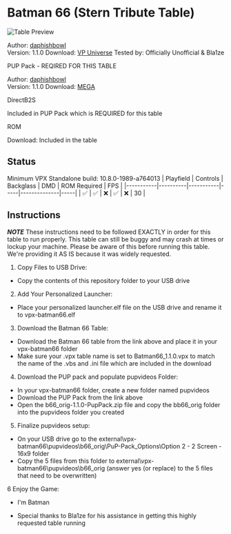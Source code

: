 # Batman 66 (Stern Tribute Table)

![Table Preview](https://vpuniverse.com/screenshots/monthly_2022_03/b66-1.thumb.png.6df534e4f494fb82182944e7539caf2c.png)

Author: [daphishbowl](https://vpuniverse.com/profile/32679-daphishbowl/)  
Version: 1.1.0
Download: [VP Universe](https://vpuniverse.com/files/file/6868-batman-66-stern-tribute/)
Tested by: Officially Unofficial & Bla1ze

PUP Pack - REQIRED FOR THIS TABLE

Author: [daphishbowl](https://vpuniverse.com/profile/32679-daphishbowl/)  
Version: 1.1.0
Download: [MEGA](https://mega.nz/file/XMIgnRwC#LmRlA5GjAzxrWdjxl4O87PxqjUldOF4kA-fLoU0odFQ)

DirectB2S

Included in PUP Pack which is REQUIRED for this table

ROM

Download: Included in the table

## Status 

Minimum VPX Standalone build: 10.8.0-1989-a764013
| Playfield | Controls | Backglass | DMD | ROM Required | FPS | 
|-----------|----------|-----------|-----|--------------|-----|
| :white_check_mark: | :white_check_mark: | :x: | :white_check_mark: | :x: | 30 |

## Instructions

***NOTE*** These instructions need to be followed EXACTLY in order for this table to run properly. This table can still be buggy and may crash at times or lockup your machine.  Please be aware of this before running this table. We're providing it AS IS because it was widely requested.

 1. Copy Files to USB Drive:
 
- Copy the contents of this repository folder to your USB drive
	
 2.	Add Your Personalized Launcher:
    
- Place your personalized launcher.elf file on the USB drive and rename it to vpx-batman66.elf
	
 3.	Download the Batman 66 Table:
    
- Download the Batman 66 table from the link above and place it in your vpx-batman66 folder
- Make sure your .vpx table name is set to Batman66_1.1.0.vpx to match the name of the .vbs and .ini file which are included in the download
	
 4.	Download the PUP pack and populate pupvideos Folder:
    
- In your vpx-batman66 folder, create a new folder named pupvideos
- Download the PUP Pack from the link above
- Open the b66_orig-1.1.0-PupPack.zip file and copy the bb66_orig folder into the pupvideos folder you created
	
 5.	Finalize pupvideos setup:

- On your USB drive go to the external\vpx-batman66\pupvideos\b66_orig\PuP-Pack_Options\Option 2 - 2 Screen - 16x9 folder
- Copy the 5 files from this folder to external\vpx-batman66\pupvideos\b66_orig (answer yes (or replace) to the 5 files that need to be overwritten)
 	
 6	Enjoy the Game:
- I'm Batman

- Special thanks to Bla1ze for his assistance in getting this highly requested table running

